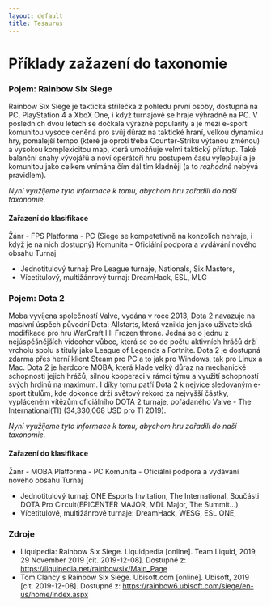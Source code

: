 ```yaml
---
layout: default
title: Tesaurus
---
```


# Příklady zažazení do taxonomie

### Pojem: Rainbow Six Siege

Rainbow Six Siege je taktická střílečka z pohledu první osoby, dostupná na PC, PlayStation 4 a XboX One, i když turnajově se hraje výhradně na PC. V posledních dvou letech se dočkala výrazné popularity a je mezi e-sport komunitou vysoce ceněná pro svůj důraz na taktické hraní, velkou dynamiku hry, pomalejší tempo (které je oproti třeba Counter-Striku výtanou změnou) a vysokou komplexicitou map, která umožňuje velmi taktický přístup. Také balanční snahy vývojářů a noví operátoři hru postupem času vylepšují a je komunitou jako celkem vnímána čím dál tím kladněji (a to *rozhodně* nebývá pravidlem).

*Nyní využijeme tyto informace k tomu, abychom hru zařadili do naší taxonomie.*

#### Zařazení do klasifikace
Žánr - FPS
Platforma - PC (Siege se kompetetivně na konzolích nehraje, i když je na nich dostupný)
Komunita - Oficiální podpora a vydávání nového obsahu 
Turnaj
  - Jednotitulový turnaj: Pro League turnaje, Nationals, Six Masters, 
  - Vícetitulový, multižánrový turnaj: DreamHack, ESL, MLG

### Pojem: Dota 2 

 Moba vyvíjena společností Valve, vydána v roce 2013, Dota 2 navazuje na masivní úspěch původní Dota: Allstarts, která vznikla jen jako uživatelská modifikace pro hru WarCraft III: Frozen throne. Jedná se o jednu z nejúspěšnějších videoher vůbec, která se co do počtu aktivních hráčů drží vrcholu spolu s tituly jako League of Legends a Fortnite. Dota 2 je dostupná zdarma přes herní klient Steam pro PC a to jak pro Windows, tak pro Linux a Mac. Dota 2 je hardcore MOBA, která klade velký důraz na mechanické schopnosti jejich hráčů, silnou kooperaci v rámci týmu a využití schopností svých hrdinů na maximum. I díky tomu patří Dota 2 k nejvíce sledovaným e-sport titulům, kde dokonce drží světový rekord za nejvyšší částky, vypláceném vítězům oficiálního DOTA 2 turnaje, pořádaného Valve - The International(TI) (34,330,068 USD pro TI 2019). 

*Nyní využijeme tyto informace k tomu, abychom hru zařadili do naší taxonomie.*

#### Zařazení do klasifikace
Žánr - MOBA
Platforma - PC
Komunita - Oficiální podpora a vydávání nového obsahu
Turnaj 
  - Jednotitulový turnaj: ONE Esports Invitation, The International, Součásti DOTA Pro Circuit(EPICENTER MAJOR, MDL Major, The Summit...)
  - Vícetitulové, multižánrové turnaje: DreamHack, WESG, ESL ONE, 
### Zdroje

* Liquipedia: Rainbow Six Siege. Liquidpedia [online]. Team Liquid, 2019, 29 November 2019 [cit. 2019-12-08]. Dostupné z: https://liquipedia.net/rainbowsix/Main_Page 
* Tom Clancy's Rainbow Six Siege. Ubisoft.com [online]. Ubisoft, 2019 [cit. 2019-12-08]. Dostupné z: https://rainbow6.ubisoft.com/siege/en-us/home/index.aspx 
